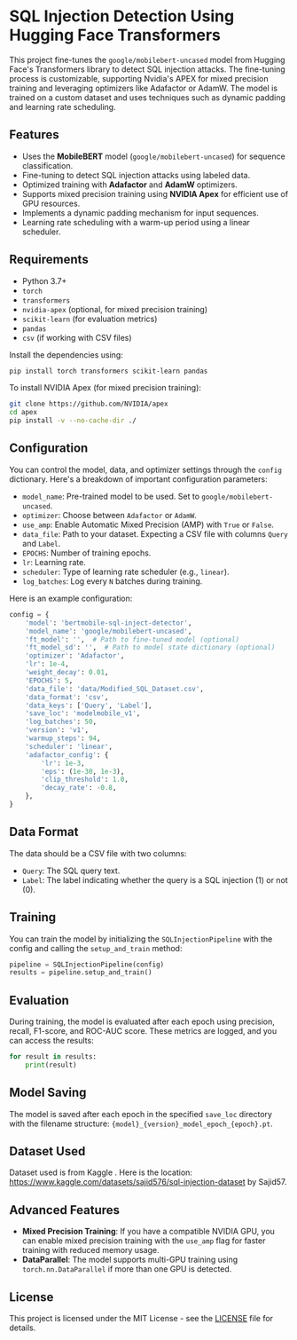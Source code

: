 # SQL Injection Detection Using Hugging Face Transformers

This project fine-tunes the `google/mobilebert-uncased` model from Hugging Face's Transformers library to detect SQL injection attacks. The fine-tuning process is customizable, supporting Nvidia's APEX for mixed precision training and leveraging optimizers like Adafactor or AdamW. The model is trained on a custom dataset and uses techniques such as dynamic padding and learning rate scheduling.

## Features
- Uses the **MobileBERT** model (`google/mobilebert-uncased`) for sequence classification.
- Fine-tuning to detect SQL injection attacks using labeled data.
- Optimized training with **Adafactor** and **AdamW** optimizers.
- Supports mixed precision training using **NVIDIA Apex** for efficient use of GPU resources.
- Implements a dynamic padding mechanism for input sequences.
- Learning rate scheduling with a warm-up period using a linear scheduler.

## Requirements

- Python 3.7+
- `torch`
- `transformers`
- `nvidia-apex` (optional, for mixed precision training)
- `scikit-learn` (for evaluation metrics)
- `pandas`
- `csv` (if working with CSV files)

Install the dependencies using:

```bash
pip install torch transformers scikit-learn pandas
```

To install NVIDIA Apex (for mixed precision training):

```bash
git clone https://github.com/NVIDIA/apex
cd apex
pip install -v --no-cache-dir ./
```

## Configuration

You can control the model, data, and optimizer settings through the `config` dictionary. Here's a breakdown of important configuration parameters:

- `model_name`: Pre-trained model to be used. Set to `google/mobilebert-uncased`.
- `optimizer`: Choose between `Adafactor` or `AdamW`.
- `use_amp`: Enable Automatic Mixed Precision (AMP) with `True` or `False`.
- `data_file`: Path to your dataset. Expecting a CSV file with columns `Query` and `Label`.
- `EPOCHS`: Number of training epochs.
- `lr`: Learning rate.
- `scheduler`: Type of learning rate scheduler (e.g., `linear`).
- `log_batches`: Log every `N` batches during training.

Here is an example configuration:

```python
config = {
    'model': 'bertmobile-sql-inject-detector',
    'model_name': 'google/mobilebert-uncased',
    'ft_model': '',  # Path to fine-tuned model (optional)
    'ft_model_sd': '',  # Path to model state dictionary (optional)
    'optimizer': 'Adafactor',
    'lr': 1e-4,
    'weight_decay': 0.01,
    'EPOCHS': 5,
    'data_file': 'data/Modified_SQL_Dataset.csv',
    'data_format': 'csv',
    'data_keys': ['Query', 'Label'],
    'save_loc': 'modelmobile_v1',
    'log_batches': 50,
    'version': 'v1',
    'warmup_steps': 94,
    'scheduler': 'linear',
    'adafactor_config': {
        'lr': 1e-3,
        'eps': (1e-30, 1e-3),
        'clip_threshold': 1.0,
        'decay_rate': -0.8,
    },
}
```

## Data Format

The data should be a CSV file with two columns:
- `Query`: The SQL query text.
- `Label`: The label indicating whether the query is a SQL injection (1) or not (0).

## Training

You can train the model by initializing the `SQLInjectionPipeline` with the config and calling the `setup_and_train` method:

```python
pipeline = SQLInjectionPipeline(config)
results = pipeline.setup_and_train()
```

## Evaluation

During training, the model is evaluated after each epoch using precision, recall, F1-score, and ROC-AUC score. These metrics are logged, and you can access the results:

```python
for result in results:
    print(result)
```

## Model Saving

The model is saved after each epoch in the specified `save_loc` directory with the filename structure: `{model}_{version}_model_epoch_{epoch}.pt`.

## Dataset Used
Dataset used is from Kaggle . Here is the location: https://www.kaggle.com/datasets/sajid576/sql-injection-dataset  by Sajid57.

## Advanced Features

- **Mixed Precision Training**: If you have a compatible NVIDIA GPU, you can enable mixed precision training with the `use_amp` flag for faster training with reduced memory usage.
- **DataParallel**: The model supports multi-GPU training using `torch.nn.DataParallel` if more than one GPU is detected.

## License

This project is licensed under the MIT License - see the [LICENSE](LICENSE) file for details.
